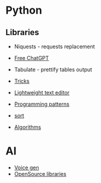 # Python
## Libraries
* Niquests - requests replacement

* [Free ChatGPT](https://www.youtube.com/watch?v=tVDAQcag9-M)
* Tabulate - prettify tables output
* [Tricks](https://proglib.io/sh/gVMDfexA9U)
* [Lightweight text editor](https://www.jetbrains.com/ru-ru/fleet/)
* [Programming patterns](https://proglib.io/sh/aMZjqlAcr3)
* [sort](https://proglib.io/p/sravnenie-6-algoritmov-sortirovki-puzyrkom-vyborom-kuchey-vstavkami-sliyaniem-i-bystraya-2022-02-08)
* [Algorithms](https://github.com/TheAlgorithms/Python/blob/master/DIRECTORY.md)
# AI
* [Voice gen](https://proglib.io/p/16-luchshih-neyronok-dlya-sinteza-rechi-2023-11-08)
* [OpenSource libraries](https://teletype.in/@spiral_gleb/0_WqmvqZAa1)
